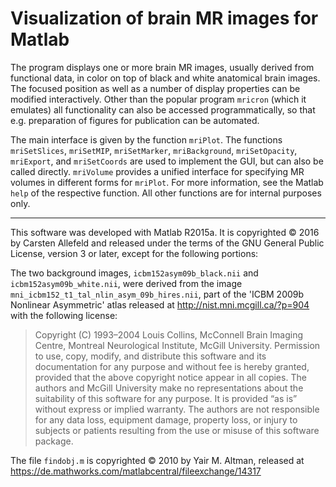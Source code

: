 # Visualization of brain MR images for Matlab

The program displays one or more brain MR images, usually derived from functional
data, in color on top of black and white anatomical brain images. The focused
position as well as a number of display properties can be modified interactively.
Other than the popular program `mricron` (which it emulates) all functionality can
also be accessed programmatically, so that e.g. preparation of figures for
publication can be automated.

The main interface is given by the function `mriPlot`. The functions `mriSetSlices`,
`mriSetMIP`, `mriSetMarker`, `mriBackground`, `mriSetOpacity`, `mriExport`, and
`mriSetCoords` are used to implement the GUI, but can also be called directly.
`mriVolume` provides a unified interface for specifying MR volumes in different
forms for `mriPlot`. For more information, see the Matlab `help` of the respective
function. All other functions are for internal purposes only.


***

This software was developed with Matlab R2015a.
It is copyrighted © 2016 by Carsten Allefeld and released under the terms of the
GNU General Public License, version 3 or later, except for the following portions:

The two background images, `icbm152asym09b_black.nii` and
`icbm152asym09b_white.nii`, were derived from the image\
`mni_icbm152_t1_tal_nlin_asym_09b_hires.nii`,
part of the 'ICBM 2009b Nonlinear Asymmetric' atlas released at
<http://nist.mni.mcgill.ca/?p=904> with the following license:

>   Copyright (C) 1993–2004 Louis Collins, McConnell Brain Imaging Centre,
> Montreal Neurological Institute, McGill University. Permission to use, copy,
> modify, and distribute this software and its documentation for any purpose
> and without fee is hereby granted, provided that the above copyright notice
> appear in all copies. The authors and McGill University make no
> representations about the suitability of this software for any purpose. It is
> provided “as is” without express or implied warranty. The authors are not
> responsible for any data loss, equipment damage, property loss, or injury to
> subjects or patients resulting from the use or misuse of this software
> package.

The file `findobj.m` is copyrighted © 2010 by Yair M. Altman, released at
<https://de.mathworks.com/matlabcentral/fileexchange/14317>

